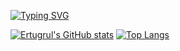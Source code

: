 [![Typing SVG](https://readme-typing-svg.herokuapp.com?font=Fira+Code&pause=1000&color=F76C24&width=435&lines=Welcome+to+my+world)](https://git.io/typing-svg)

[![Ertugrul's GitHub stats](https://github-readme-stats.vercel.app/api?username=ErtugrulSoylu&layout=compact&hide=issues&theme=algolia)](https://github.com/anuraghazra/github-readme-stats)
[![Top Langs](https://github-readme-stats.vercel.app/api/top-langs/?username=ErtugrulSoylu&layout=compact&theme=algolia)](https://github.com/anuraghazra/github-readme-stats)

<!--
**ErtugrulSoylu/ErtugrulSoylu** is a ✨ _special_ ✨ repository because its `README.md` (this file) appears on your GitHub profile.

Here are some ideas to get you started:

- 🔭 I’m currently working on ...
- 🌱 I’m currently learning ...
- 👯 I’m looking to collaborate on ...
- 🤔 I’m looking for help with ...
- 💬 Ask me about ...
- 📫 How to reach me: ...
- 😄 Pronouns: ...
- ⚡ Fun fact: ...
-->
